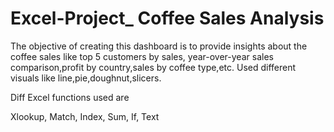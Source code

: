 # Excel-Project_ Coffee Sales Analysis

The objective of creating this dashboard is to provide insights about the coffee sales like top 5 customers by sales, year-over-year sales comparison,profit by country,sales by coffee type,etc.
Used different visuals like line,pie,doughnut,slicers.

Diff Excel functions used are

  Xlookup,
  Match,
  Index,
  Sum,
  If,
  Text
